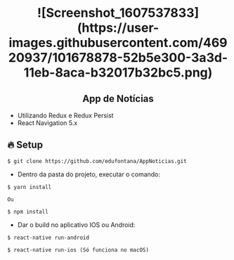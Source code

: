 <h1 align='center'>
  ![Screenshot_1607537833](https://user-images.githubusercontent.com/46920937/101678878-52b5e300-3a3d-11eb-8aca-b32017b32bc5.png)
</h1>

<h2 align='center'> App de Notícias </h2>

- Utilizando Redux e Redux Persist
- React Navigation 5.x

## :fire: Setup
```
$ git clone https://github.com/edufontana/AppNoticias.git
```

- Dentro da pasta do projeto, executar o comando:

```
$ yarn install 

Ou

$ npm install
```

- Dar o build no aplicativo IOS ou Android:
```
$ react-native run-android

$ react-native run-ios (Só funciona no macOS)
